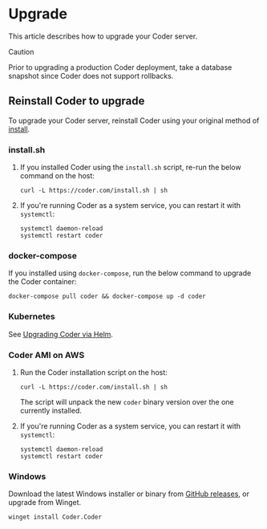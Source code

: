 # Upgrade

This article describes how to upgrade your Coder server.

> [!CAUTION]
> Prior to upgrading a production Coder deployment, take a database snapshot since
> Coder does not support rollbacks.

## Reinstall Coder to upgrade

To upgrade your Coder server, reinstall Coder using your original method
of [install](../install).

### install.sh

1. If you installed Coder using the `install.sh` script, re-run the below command
   on the host:

   ```shell
   curl -L https://coder.com/install.sh | sh
   ```

1. If you're running Coder as a system service, you can restart it with `systemctl`:

   ```shell
   systemctl daemon-reload
   systemctl restart coder
   ```

<div class="tabs">

### docker-compose

If you installed using `docker-compose`, run the below command to upgrade the
Coder container:

```shell
docker-compose pull coder && docker-compose up -d coder
```

### Kubernetes

See
[Upgrading Coder via Helm](../install/kubernetes.md#upgrading-coder-via-helm).

### Coder AMI on AWS

1. Run the Coder installation script on the host:

   ```shell
   curl -L https://coder.com/install.sh | sh
   ```

   The script will unpack the new `coder` binary version over the one currently
   installed.

1. If you're running Coder as a system service, you can restart it with `systemctl`:

   ```shell
   systemctl daemon-reload
   systemctl restart coder
   ```

### Windows

Download the latest Windows installer or binary from
[GitHub releases](https://github.com/coder/coder/releases/latest), or upgrade
from Winget.

```pwsh
winget install Coder.Coder
```

</div>
